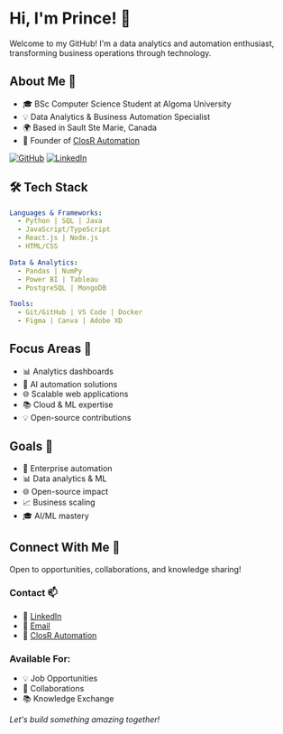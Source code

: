 # Hi, I'm Prince! 👋
Welcome to my GitHub! I'm a data analytics and automation enthusiast, transforming business operations through technology.

## About Me 🚀
- 🎓 BSc Computer Science Student at Algoma University
- 💡 Data Analytics & Business Automation Specialist
- 🌍 Based in Sault Ste Marie, Canada
- 💼 Founder of [ClosR Automation](https://closrautomation.netlify.app/)

[![GitHub](https://img.shields.io/github/followers/MrPrince419?label=Follow&style=social)](https://github.com/MrPrince419)
[![LinkedIn](https://img.shields.io/badge/-Connect-blue?style=flat&logo=Linkedin&logoColor=white)](https://www.linkedin.com/in/prince05/)

## 🛠️ Tech Stack
```yaml
Languages & Frameworks:
  - Python | SQL | Java
  - JavaScript/TypeScript
  - React.js | Node.js
  - HTML/CSS

Data & Analytics:
  - Pandas | NumPy
  - Power BI | Tableau
  - PostgreSQL | MongoDB

Tools:
  - Git/GitHub | VS Code | Docker
  - Figma | Canva | Adobe XD
```

## Focus Areas 🎯
- 📊 Analytics dashboards
- 🤖 AI automation solutions
- 🌐 Scalable web applications
- 📚 Cloud & ML expertise
- 💡 Open-source contributions

## Goals 🔮
- 💼 Enterprise automation
- 📊 Data analytics & ML
- 🌐 Open-source impact
- 📈 Business scaling
- 🎓 AI/ML mastery

## Connect With Me 🤝
Open to opportunities, collaborations, and knowledge sharing!

### Contact 📫
- 💼 [LinkedIn](https://www.linkedin.com/in/prince05/)
- 📧 [Email](mailto:uwagboe.o.p@gmail.com)
- 🚀 [ClosR Automation](https://closrautomation.netlify.app/)

### Available For:
- 💡 Job Opportunities
- 🤝 Collaborations
- 📚 Knowledge Exchange

*Let's build something amazing together!*
